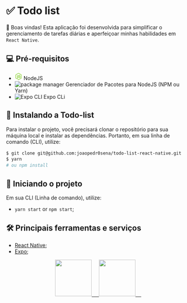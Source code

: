 #  :white_check_mark: Todo list

:wave: Boas vindas! Esta aplicação foi desenvolvida para simplificar o gerenciamento de tarefas diárias e aperfeiçoar minhas habilidades em `React Native`.

## :computer: Pré-requisitos

- <img src="https://raw.githubusercontent.com/devicons/devicon/master/icons/nodejs/nodejs-original.svg" alt="nodejs" width="20" height="20"/> NodeJS
- <img src="https://raw.githubusercontent.com/gurayyarar/NodeJsPackageManager/master/images/app.png" alt="package manager" width="20" height="20"/> Gerenciador de Pacotes para NodeJS (NPM ou Yarn)
- <img src="https://github.com/joaopedr0sena/todo-list-react-native/assets/85967112/bf500db0-7c50-4823-898f-17af09c058b4" alt="Expo CLI" width="20" height="20"/> Expo CLi

## :page_facing_up: Instalando a Todo-list
Para instalar o projeto, você precisará clonar o repositório para sua máquina local e instalar as dependências. Portanto, em sua linha de comando (CLI), utilize:
```bash
$ git clone git@github.com:joaopedr0sena/todo-list-react-native.git
$ yarn
# ou npm install
```

## :rocket: Iniciando o projeto
Em sua CLI (Linha de comando), utilize:
- `yarn start` or `npm start`;

## :hammer_and_wrench: Principais ferramentas e serviços
- [React Native](https://toppng.com/uploads/preview/react-native-svg-transformer-allows-you-import-svg-aperture-science-innovators-logo-11562851994zqcpwozsvy.png);
- [Expo](https://github.com/joaopedr0sena/todo-list-react-native/assets/85967112/bf500db0-7c50-4823-898f-17af09c058b4);

<div align="center">
  <a href="https://reactnative.dev/">
    <img height="100" width="100" src="https://cdn.jsdelivr.net/gh/devicons/devicon/icons/react/react-original.svg"/>
    &nbsp;&nbsp;&nbsp;
  </a>
  <a href="https://expo.dev/client/">
    <img height="100" width="100" src="https://github.com/joaopedr0sena/todo-list-react-native/assets/85967112/bf500db0-7c50-4823-898f-17af09c058b4";
" />
    &nbsp;&nbsp;&nbsp;
  </a>
</div>

